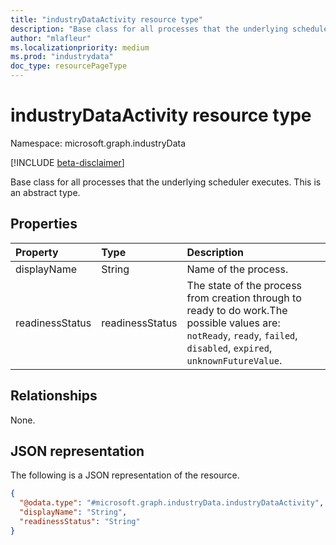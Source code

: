 ```yaml
---
title: "industryDataActivity resource type"
description: "Base class for all processes that the underlying scheduler executes."
author: "mlafleur"
ms.localizationpriority: medium
ms.prod: "industrydata"
doc_type: resourcePageType
---
```


# industryDataActivity resource type

Namespace: microsoft.graph.industryData

[!INCLUDE [beta-disclaimer](../../includes/beta-disclaimer.md)]

Base class for all processes that the underlying scheduler executes.
This is an abstract type.

## Properties

| Property        | Type            | Description                                                                                                                                                             |
| :-------------- | :-------------- | :---------------------------------------------------------------------------------------------------------------------------------------------------------------------- |
| displayName     | String          | Name of the process.                                                                                                                                                    |
| readinessStatus | readinessStatus | The state of the process from creation through to ready to do work.The possible values are: `notReady`, `ready`, `failed`, `disabled`, `expired`, `unknownFutureValue`. |

## Relationships

None.

## JSON representation

The following is a JSON representation of the resource.

<!-- {
  "blockType": "resource",
  "keyProperty": "id",
  "@odata.type": "microsoft.graph.industryData.industryDataActivity",
  "openType": false
}
-->

```json
{
  "@odata.type": "#microsoft.graph.industryData.industryDataActivity",
  "displayName": "String",
  "readinessStatus": "String"
}
```
